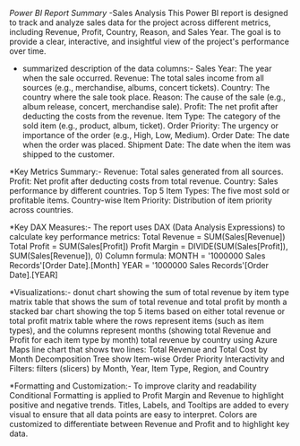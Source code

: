 *Power BI Report Summary* -Sales Analysis
This Power BI report is designed to track and analyze sales data for the project across different metrics, including Revenue, Profit, Country, Reason, and Sales Year. The goal is to provide a clear, interactive, and insightful view of the project's performance over time.

* summarized description of the data columns:-
Sales Year: The year when the sale occurred.
Revenue: The total sales income from all sources (e.g., merchandise, albums, concert tickets).
Country: The country where the sale took place.
Reason: The cause of the sale (e.g., album release, concert, merchandise sale).
Profit: The net profit after deducting the costs from the revenue.
Item Type: The category of the sold item (e.g., product, album, ticket).
Order Priority: The urgency or importance of the order (e.g., High, Low, Medium).
Order Date: The date when the order was placed.
Shipment Date: The date when the item was shipped to the customer.

*Key Metrics Summary:-
Revenue: Total sales generated from all sources.
Profit: Net profit after deducting costs from total revenue.
Country: Sales performance by different countries.
Top 5 Item Types: The five most sold or profitable items.
Country-wise Item Priority: Distribution of item priority across countries.

*Key DAX Measures:-
The report uses DAX (Data Analysis Expressions) to calculate key performance metrics:
Total Revenue = SUM(Sales[Revenue])
Total Profit = SUM(Sales[Profit])
Profit Margin = DIVIDE(SUM(Sales[Profit]), SUM(Sales[Revenue]), 0)
Column formula:
MONTH = '1000000 Sales Records'[Order Date].[Month]
YEAR = '1000000 Sales Records'[Order Date].[YEAR]

*Visualizations:-
donut chart showing the sum of total revenue by item type
matrix table that shows the sum of total revenue and total profit by month
 a stacked bar chart showing the top 5 items based on either total revenue or total profit
matrix table where the rows represent items (such as item types), and the columns represent months (showing total Revenue and Profit for each item type by month)
total revenue by country using Azure Maps
line chart that shows two lines: Total Revenue and Total Cost by Month
Decomposition Tree show Item-wise Order Priority
Interactivity and Filters: filters (slicers) by Month, Year, Item Type, Region, and Country

*Formatting and Customization:-
To improve clarity and readability
Conditional Formatting is applied to Profit Margin and Revenue to highlight positive and negative trends.
Titles, Labels, and Tooltips are added to every visual to ensure that all data points are easy to interpret.
Colors are customized to differentiate between Revenue and Profit and to highlight key data.
